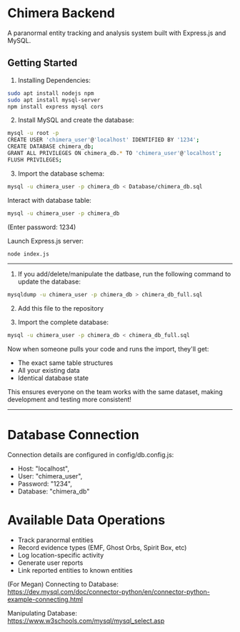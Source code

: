 # Chimera Backend

A paranormal entity tracking and analysis system built with Express.js and MySQL.


## Getting Started

1. Installing Dependencies:

```bash
sudo apt install nodejs npm
sudo apt install mysql-server
npm install express mysql cors
```

2. Install MySQL and create the database:
```bash
mysql -u root -p
CREATE USER 'chimera_user'@'localhost' IDENTIFIED BY '1234';
CREATE DATABASE chimera_db;
GRANT ALL PRIVILEGES ON chimera_db.* TO 'chimera_user'@'localhost';
FLUSH PRIVILEGES;
```

3. Import the database schema:
```bash
mysql -u chimera_user -p chimera_db < Database/chimera_db.sql
```

Interact with database table:
```bash
mysql -u chimera_user -p chimera_db
```
(Enter password: 1234)

Launch Express.js server:
```bash
node index.js
```

-------------------------------------------------------------------------------

1. If you add/delete/manipulate the datbase, run the following command to update the database:
```bash
mysqldump -u chimera_user -p chimera_db > chimera_db_full.sql
```
2. Add this file to the repository

3. Import the complete database:
```bash
mysql -u chimera_user -p chimera_db < chimera_db_full.sql
```

Now when someone pulls your code and runs the import, they'll get:
- The exact same table structures
- All your existing data
- Identical database state

This ensures everyone on the team works with the same dataset, making development and testing more consistent!

-------------------------------------------------------------------------------

# Database Connection
Connection details are configured in config/db.config.js:

- Host: "localhost",
- User: "chimera_user",
- Password: "1234",
- Database: "chimera_db"

# Available Data Operations

- Track paranormal entities
- Record evidence types (EMF, Ghost Orbs, Spirit Box, etc)
- Log location-specific activity
- Generate user reports
- Link reported entities to known entities

(For Megan)
Connecting to Database: https://dev.mysql.com/doc/connector-python/en/connector-python-example-connecting.html

Manipulating Database: https://www.w3schools.com/mysql/mysql_select.asp 

